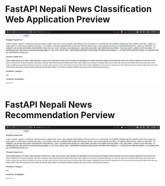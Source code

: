 # FastAPI Nepali News Classification Web Application Preview
![Webapp](2.png)

# FastAPI Nepali News Recommendation Perview
![recommendation](2.png)
